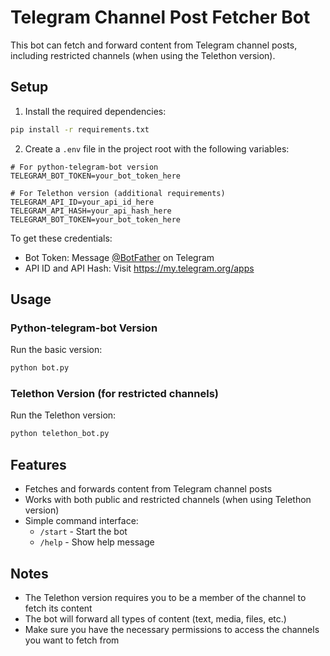 # Telegram Channel Post Fetcher Bot

This bot can fetch and forward content from Telegram channel posts, including restricted channels (when using the Telethon version).

## Setup

1. Install the required dependencies:
```bash
pip install -r requirements.txt
```

2. Create a `.env` file in the project root with the following variables:
```
# For python-telegram-bot version
TELEGRAM_BOT_TOKEN=your_bot_token_here

# For Telethon version (additional requirements)
TELEGRAM_API_ID=your_api_id_here
TELEGRAM_API_HASH=your_api_hash_here
TELEGRAM_BOT_TOKEN=your_bot_token_here
```

To get these credentials:
- Bot Token: Message [@BotFather](https://t.me/BotFather) on Telegram
- API ID and API Hash: Visit https://my.telegram.org/apps

## Usage

### Python-telegram-bot Version
Run the basic version:
```bash
python bot.py
```

### Telethon Version (for restricted channels)
Run the Telethon version:
```bash
python telethon_bot.py
```

## Features

- Fetches and forwards content from Telegram channel posts
- Works with both public and restricted channels (when using Telethon version)
- Simple command interface:
  - `/start` - Start the bot
  - `/help` - Show help message

## Notes

- The Telethon version requires you to be a member of the channel to fetch its content
- The bot will forward all types of content (text, media, files, etc.)
- Make sure you have the necessary permissions to access the channels you want to fetch from 